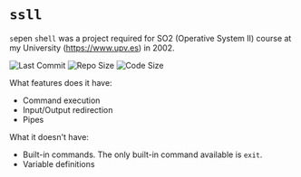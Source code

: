# `ssll`

`s`epen `s`he`ll` was a project required for SO2 (Operative System II) course at my University
 (https://www.upv.es) in 2002.

![Last Commit](https://img.shields.io/github/last-commit/sepen/ssll)
![Repo Size](https://img.shields.io/github/repo-size/sepen/ssll)
![Code Size](https://img.shields.io/github/languages/code-size/sepen/ssll)

What features does it have:

* Command execution
* Input/Output redirection
* Pipes

What it doesn't have:

* Built-in commands. The only built-in command available is `exit`.
* Variable definitions
